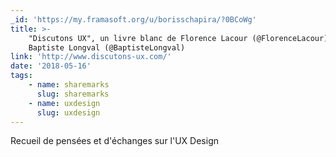 ```yaml
---
_id: 'https://my.framasoft.org/u/borisschapira/?0BCoWg'
title: >-
    "Discutons UX", un livre blanc de Florence Lacour (@FlorenceLacour) et
    Baptiste Longval (@BaptisteLongval)
link: 'http://www.discutons-ux.com/'
date: '2018-05-16'
tags:
    - name: sharemarks
      slug: sharemarks
    - name: uxdesign
      slug: uxdesign
---
```


<div class="markdown"><p>Recueil de pensées et d'échanges sur l'UX Design
</p></div>

